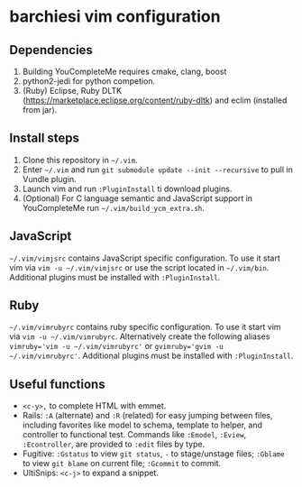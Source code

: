 # barchiesi vim configuration

## Dependencies
1. Building YouCompleteMe requires cmake, clang, boost
2. python2-jedi for python competion.
3. (Ruby) Eclipse, Ruby DLTK (https://marketplace.eclipse.org/content/ruby-dltk) and eclim (installed from jar).

## Install steps
1. Clone this repository in `~/.vim`.
2. Enter `~/.vim` and run `git submodule update --init --recursive` to pull in Vundle plugin.
3. Launch vim and run `:PluginInstall` ti download plugins.
4. (Optional) For C language semantic and JavaScript support in YouCompleteMe run `~/.vim/build_ycm_extra.sh`.

## JavaScript
`~/.vim/vimjsrc` contains JavaScript specific configuration. To use it start vim via `vim -u ~/.vim/vimjsrc` or use the script located in `~/.vim/bin`.
Additional plugins must be installed with `:PluginInstall`.

## Ruby
`~/.vim/vimrubyrc` contains ruby specific configuration. To use it start vim via `vim -u ~/.vim/vimrubyrc`.
Alternatively create the following aliases `vimruby='vim -u ~/.vim/vimrubyrc'` or `gvimruby='gvim -u ~/.vim/vimrubyrc'`.
Additional plugins must be installed with `:PluginInstall`.

## Useful functions
- `<c-y>,` to complete HTML with emmet.
- Rails: `:A` (alternate) and `:R` (related) for easy jumping between files, including favorites like model to schema, template to helper, and controller to functional test.  Commands like `:Emodel`, `:Eview`, `:Econtroller`, are provided to `:edit` files by type.
- Fugitive: `:Gstatus` to view `git status`, `-` to stage/unstage files; `:Gblame` to view `git blame` on current file; `:Gcommit` to commit.
- UltiSnips: `<c-j>` to expand a snippet.
